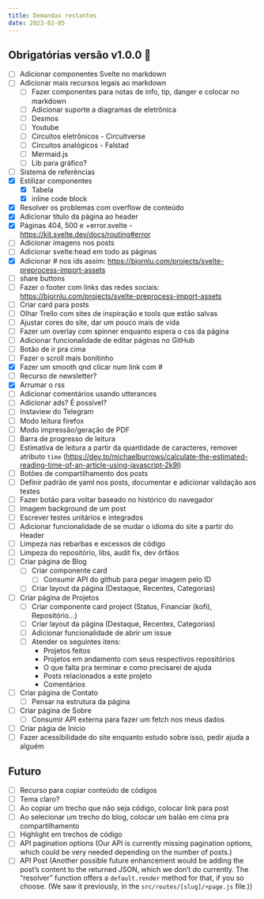 ```yaml
---
title: Demandas restantes
date: 2023-02-05
---
```


## Obrigatórias versão v1.0.0 🚧

- [ ] Adicionar componentes Svelte no markdown
- [ ] Adicionar mais recursos legais ao markdown
  - [ ] Fazer componentes para notas de info, tip, danger e colocar no markdown
  - [ ] Adicionar suporte a diagramas de eletrônica
  - [ ] Desmos
  - [ ] Youtube
  - [ ] Circuitos eletrônicos - Circuitverse
  - [ ] Circuitos analógicos - Falstad
  - [ ] Mermaid.js
  - [ ] Lib para gráfico?
- [ ] Sistema de referências
- [x] Estilizar componentes
  - [x] Tabela
  - [x] inline code block
- [x] Resolver os problemas com overflow de conteúdo
- [x] Adicionar título da página ao header
- [x] Páginas 404, 500 e +error.svelte - https://kit.svelte.dev/docs/routing#error
- [ ] Adicionar imagens nos posts
- [ ] Adicionar svelte:head em todo as páginas
- [x] Adicionar # nos ids assim: https://bjornlu.com/projects/svelte-preprocess-import-assets
- [ ] share buttons
- [ ] Fazer o footer com links das redes sociais: https://bjornlu.com/projects/svelte-preprocess-import-assets
- [ ] Criar card para posts
- [ ] Olhar Trello com sites de inspiração e tools que estão salvas
- [ ] Ajustar cores do site, dar um pouco mais de vida
- [ ] Fazer um overlay com spinner enquanto espera o css da página
- [ ] Adicionar funcionalidade de editar páginas no GitHub
- [ ] Botão de ir pra cima
- [ ] Fazer o scroll mais bonitinho
- [x] Fazer um smooth qnd clicar num link com #
- [ ] Recurso de newsletter?
- [x] Arrumar o rss
- [ ] Adicionar comentários usando utterances
- [ ] Adicionar ads? É possível?
- [ ] Instaview do Telegram
- [ ] Modo leitura firefox
- [ ] Modo impressão/geração de PDF
- [ ] Barra de progresso de leitura
- [ ] Estimativa de leitura a partir da quantidade de caracteres, remover atributo `time` (https://dev.to/michaelburrows/calculate-the-estimated-reading-time-of-an-article-using-javascript-2k9l)
- [ ] Botões de compartilhamento dos posts
- [ ] Definir padrão de yaml nos posts, documentar e adicionar validação aos testes
- [ ] Fazer botão para voltar baseado no histórico do navegador
- [ ] Imagem background de um post
- [ ] Escrever testes unitários e integrados
- [ ] Adicionar funcionalidade de se mudar o idioma do site a partir do Header
- [ ] Limpeza nas rebarbas e excessos de código
- [ ] Limpeza do repositório, libs, audit fix, dev órfãos
- [ ] Criar página de Blog
  - [ ] Criar componente card
    - [ ] Consumir API do github para pegar imagem pelo ID
  - [ ] Criar layout da página (Destaque, Recentes, Categorias)
- [ ] Criar página de Projetos
  - [ ] Criar componente card project (Status, Financiar (kofi), Repositório...)
  - [ ] Criar layout da página (Destaque, Recentes, Categorias)
  - [ ] Adicionar funcionalidade de abrir um issue
  - [ ] Atender os seguintes itens:
    - Projetos feitos
    - Projetos em andamento com seus respectivos repositórios
    - O que falta pra terminar e como precisarei de ajuda
    - Posts relacionados a este projeto
    - Comentários
- [ ] Criar página de Contato
  - [ ] Pensar na estrutura da página
- [ ] Criar página de Sobre
  - [ ] Consumir API externa para fazer um fetch nos meus dados
- [ ] Criar págia de Início
- [ ] Fazer acessibilidade do site enquanto estudo sobre isso, pedir ajuda a alguém

## Futuro

- [ ] Recurso para copiar conteúdo de códigos
- [ ] Tema claro?
- [ ] Ao copiar um trecho que não seja código, colocar link para post
- [ ] Ao selecionar um trecho do blog, colocar um balão em cima pra compartilhamento
- [ ] Highlight em trechos de código
- [ ] API pagination options (Our API is currently missing pagination options, which could be very needed depending on the number of posts.)
- [ ] API Post (Another possible future enhancement would be adding the post’s content to the returned JSON, which we don’t do currently. The “resolver” function offers a `default.render` method for that, if you so choose. (We saw it previously, in the `src/routes/[slug]/+page.js` file.))
